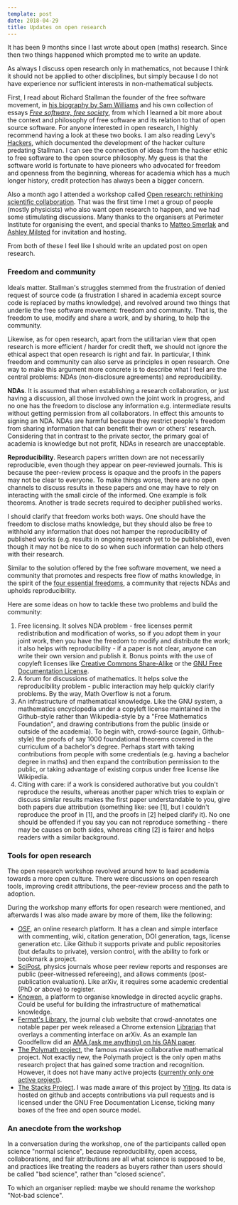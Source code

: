 ```yaml
---
template: post
date: 2018-04-29
title: Updates on open research
---
```


It has been 9 months since I last wrote about open (maths) research. Since then two things happened which prompted me to write an update.

As always I discuss open research only in mathematics, not because I think it should not be applied to other disciplines, but simply because I do not have experience nor sufficient interests in non-mathematical subjects.

First, I read about Richard Stallman the founder of the free software movement, in [his biography by Sam Williams](http://shop.oreilly.com/product/9780596002879.do) and his own collection of essays [_Free software, free society_](https://shop.fsf.org/books-docs/free-software-free-society-selected-essays-richard-m-stallman-3rd-edition), from which I learned a bit more about the context and philosophy of free software and its relation to that of open source software.
For anyone interested in open research, I highly recommend having a look at these two books.
I am also reading Levy's [Hackers](http://www.stevenlevy.com/index.php/books/hackers), which documented the development of the hacker culture predating Stallman.
I can see the connection of ideas from the hacker ethic to free software to the open source philosophy.
My guess is that the software world is fortunate to have pioneers who advocated for freedom and openness from the beginning, whereas for academia which has a much longer history, credit protection has always been a bigger concern.

Also a month ago I attended a workshop called [Open research: rethinking scientific collaboration](https://www.perimeterinstitute.ca/conferences/open-research-rethinking-scientific-collaboration). That was the first time I met a group of people (mostly physicists) who also want open research to happen, and we had some stimulating discussions. Many thanks to the organisers at Perimeter Institute for organising the event, and special thanks to [Matteo Smerlak](https://www.perimeterinstitute.ca/people/matteo-smerlak) and [Ashley Milsted](https://www.perimeterinstitute.ca/people/ashley-milsted) for invitation and hosting.

From both of these I feel like I should write an updated post on open research.

### Freedom and community
Ideals matter. Stallman's struggles stemmed from the frustration of denied request of source code (a frustration I shared in academia except source code is replaced by maths knowledge), and revolved around two things that underlie the free software movement: freedom and community.
That is, the freedom to use, modify and share a work, and by sharing, to help the community.

Likewise, as for open research, apart from the utilitarian view that open research is more efficient / harder for credit theft, we should not ignore the ethical aspect that open research is right and fair.
In particular, I think freedom and community can also serve as principles in open research.
One way to make this argument more concrete is to describe what I feel are the central problems: NDAs (non-disclosure agreements) and reproducibility.

__NDAs__. It is assumed that when establishing a research collaboration, or just having a discussion, all those involved own the joint work in progress, and no one has the freedom to disclose any information e.g. intermediate results without getting permission from all collaborators. In effect this amounts to signing an NDA.
NDAs are harmful because they restrict people's freedom from sharing information that can benefit their own or others' research.
Considering that in contrast to the private sector, the primary goal of academia is knowledge but not profit, NDAs in research are unacceptable.

__Reproducibility__. Research papers written down are not necessarily reproducible, even though they appear on peer-reviewed journals.
This is because the peer-review process is opaque and the proofs in the papers may not be clear to everyone.
To make things worse, there are no open channels to discuss results in these papers and one may have to rely on interacting with the small circle of the informed. 
One example is folk theorems. Another is trade secrets required to decipher published works.

I should clarify that freedom works both ways. One should have the freedom to disclose maths knowledge, but they should also be free to withhold any information that does not hamper the reproducibility of published works (e.g. results in ongoing research yet to be published), even though it may not be nice to do so when such information can help others with their research.

Similar to the solution offered by the free software movement, we need a community that promotes and respects free flow of maths knowledge, in the spirit of the [four essential freedoms](https://www.gnu.org/philosophy/), a community that rejects NDAs and upholds reproducibility.

Here are some ideas on how to tackle these two problems and build the community:

1. Free licensing. It solves NDA problem - free licenses permit redistribution and modification of works, so if you adopt them in your joint work, then you have the freedom to modify and distribute the work; it also helps with reproducibility - if a paper is not clear, anyone can write their own version and publish it. Bonus points with the use of copyleft licenses like [Creative Commons Share-Alike](https://creativecommons.org/licenses/by-sa/4.0/) or the [GNU Free Documentation License](https://www.gnu.org/licenses/fdl.html).
2. A forum for discussions of mathematics. It helps solve the reproducibility problem - public interaction may help quickly clarify problems. By the way, Math Overflow is not a forum.
3. An infrastructure of mathematical knowledge. Like the GNU system, a mathematics encyclopedia under a copyleft license maintained in the Github-style rather than Wikipedia-style by a "Free Mathematics Foundation", and drawing contributions from the public (inside or outside of the academia). To begin with, crowd-source (again, Github-style) the proofs of say 1000 foundational theorems covered in the curriculum of a bachelor's degree. Perhaps start with taking contributions from people with some credentials (e.g. having a bachelor degree in maths) and then expand the contribution permission to the public, or taking advantage of existing corpus under free license like Wikipedia.
4. Citing with care: if a work is considered authorative but you couldn't reproduce the results, whereas another paper which tries to explain or discuss similar results makes the first paper understandable to you, give both papers due attribution (something like: see [1], but I couldn't reproduce the proof in [1], and the proofs in [2] helped clarify it). No one should be offended if you say you can not reproduce something - there may be causes on both sides, whereas citing [2] is fairer and helps readers with a similar background.

### Tools for open research

The open research workshop revolved around how to lead academia towards a more open culture.
There were discussions on open research tools, improving credit attributions, the peer-review process and the path to adoption.

During the workshop many efforts for open research were mentioned, and afterwards I was also made aware by more of them, like the following:

- [OSF](https://osf.io), an online research platform. It has a clean and simple interface with commenting, wiki, citation generation, DOI generation, tags, license generation etc. Like Github it supports private and public repositories (but defaults to private), version control, with the ability to fork or bookmark a project.
- [SciPost](https://scipost.org/), physics journals whose peer review reports and responses are public (peer-witnessed refereeing), and allows comments (post-publication evaluation). Like arXiv, it requires some academic credential (PhD or above) to register.
- [Knowen](https://knowen.org/), a platform to organise knowledge in directed acyclic graphs. Could be useful for building the infrastructure of mathematical knowledge.
- [Fermat's Library](https://fermatslibrary.com/), the journal club website that crowd-annotates one notable paper per week released a Chrome extension [Librarian](https://fermatslibrary.com/librarian) that overlays a commenting interface on arXiv. As an example Ian Goodfellow did an [AMA (ask me anything) on his GAN paper](https://fermatslibrary.com/arxiv_comments?url=https://arxiv.org/pdf/1406.2661.pdf).
- [The Polymath project](https://polymathprojects.org/), the famous massive collaborative mathematical project. Not exactly new, the Polymath project is the only open maths research project that has gained some traction and recognition. However, it does not have many active projects ([currently only one active project](http://michaelnielsen.org/polymath1/index.php?title=Main_Page)).
- [The Stacks Project](https://stacks.math.columbia.edu/). I was made aware of this project by [Yiting](https://people.kth.se/~yitingl/). Its data is hosted on github and accepts contributions via pull requests and is licensed under the GNU Free Documentation License, ticking many boxes of the free and open source model.

### An anecdote from the workshop

In a conversation during the workshop, one of the participants called open science "normal science", because reproducibility, open access, collaborations, and fair attributions are all what science is supposed to be, and practices like treating the readers as buyers rather than users should be called "bad science", rather than "closed science".

To which an organiser replied: maybe we should rename the workshop "Not-bad science".